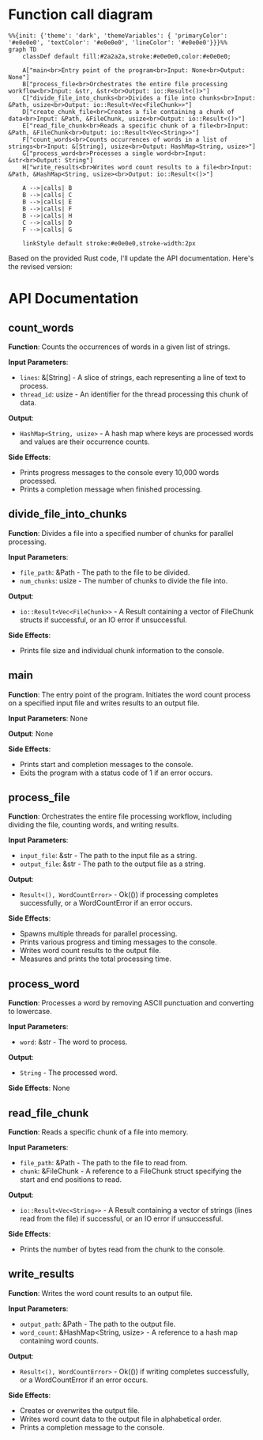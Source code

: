 # Function call diagram

```mermaid
%%{init: {'theme': 'dark', 'themeVariables': { 'primaryColor': '#e0e0e0', 'textColor': '#e0e0e0', 'lineColor': '#e0e0e0'}}}%%
graph TD
    classDef default fill:#2a2a2a,stroke:#e0e0e0,color:#e0e0e0;

    A["main<br>Entry point of the program<br>Input: None<br>Output: None"]
    B["process_file<br>Orchestrates the entire file processing workflow<br>Input: &str, &str<br>Output: io::Result<()>"]
    C["divide_file_into_chunks<br>Divides a file into chunks<br>Input: &Path, usize<br>Output: io::Result<Vec<FileChunk>>"]
    D["create_chunk_file<br>Creates a file containing a chunk of data<br>Input: &Path, &FileChunk, usize<br>Output: io::Result<()>"]
    E["read_file_chunk<br>Reads a specific chunk of a file<br>Input: &Path, &FileChunk<br>Output: io::Result<Vec<String>>"]
    F["count_words<br>Counts occurrences of words in a list of strings<br>Input: &[String], usize<br>Output: HashMap<String, usize>"]
    G["process_word<br>Processes a single word<br>Input: &str<br>Output: String"]
    H["write_results<br>Writes word count results to a file<br>Input: &Path, &HashMap<String, usize><br>Output: io::Result<()>"]

    A -->|calls| B
    B -->|calls| C
    B -->|calls| E
    B -->|calls| F
    B -->|calls| H
    C -->|calls| D
    F -->|calls| G

    linkStyle default stroke:#e0e0e0,stroke-width:2px
```

Based on the provided Rust code, I'll update the API documentation. Here's the revised version:

# API Documentation

## count_words

**Function**: Counts the occurrences of words in a given list of strings.

**Input Parameters**:
- `lines`: &[String] - A slice of strings, each representing a line of text to process.
- `thread_id`: usize - An identifier for the thread processing this chunk of data.

**Output**:
- `HashMap<String, usize>` - A hash map where keys are processed words and values are their occurrence counts.

**Side Effects**:
- Prints progress messages to the console every 10,000 words processed.
- Prints a completion message when finished processing.

## divide_file_into_chunks

**Function**: Divides a file into a specified number of chunks for parallel processing.

**Input Parameters**:
- `file_path`: &Path - The path to the file to be divided.
- `num_chunks`: usize - The number of chunks to divide the file into.

**Output**:
- `io::Result<Vec<FileChunk>>` - A Result containing a vector of FileChunk structs if successful, or an IO error if unsuccessful.

**Side Effects**:
- Prints file size and individual chunk information to the console.

## main

**Function**: The entry point of the program. Initiates the word count process on a specified input file and writes results to an output file.

**Input Parameters**: None

**Output**: None

**Side Effects**:
- Prints start and completion messages to the console.
- Exits the program with a status code of 1 if an error occurs.

## process_file

**Function**: Orchestrates the entire file processing workflow, including dividing the file, counting words, and writing results.

**Input Parameters**:
- `input_file`: &str - The path to the input file as a string.
- `output_file`: &str - The path to the output file as a string.

**Output**:
- `Result<(), WordCountError>` - Ok(()) if processing completes successfully, or a WordCountError if an error occurs.

**Side Effects**:
- Spawns multiple threads for parallel processing.
- Prints various progress and timing messages to the console.
- Writes word count results to the output file.
- Measures and prints the total processing time.

## process_word

**Function**: Processes a word by removing ASCII punctuation and converting to lowercase.

**Input Parameters**:
- `word`: &str - The word to process.

**Output**:
- `String` - The processed word.

**Side Effects**: None

## read_file_chunk

**Function**: Reads a specific chunk of a file into memory.

**Input Parameters**:
- `file_path`: &Path - The path to the file to read from.
- `chunk`: &FileChunk - A reference to a FileChunk struct specifying the start and end positions to read.

**Output**:
- `io::Result<Vec<String>>` - A Result containing a vector of strings (lines read from the file) if successful, or an IO error if unsuccessful.

**Side Effects**:
- Prints the number of bytes read from the chunk to the console.

## write_results

**Function**: Writes the word count results to an output file.

**Input Parameters**:
- `output_path`: &Path - The path to the output file.
- `word_count`: &HashMap<String, usize> - A reference to a hash map containing word counts.

**Output**:
- `Result<(), WordCountError>` - Ok(()) if writing completes successfully, or a WordCountError if an error occurs.

**Side Effects**:
- Creates or overwrites the output file.
- Writes word count data to the output file in alphabetical order.
- Prints a completion message to the console.